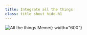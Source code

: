 ```yaml
---
title: Integrate all the things!
class: title shout hide-h1
---
```

![All the things Meme](../integrate-things.png){: width="600"}
<!-- more -->